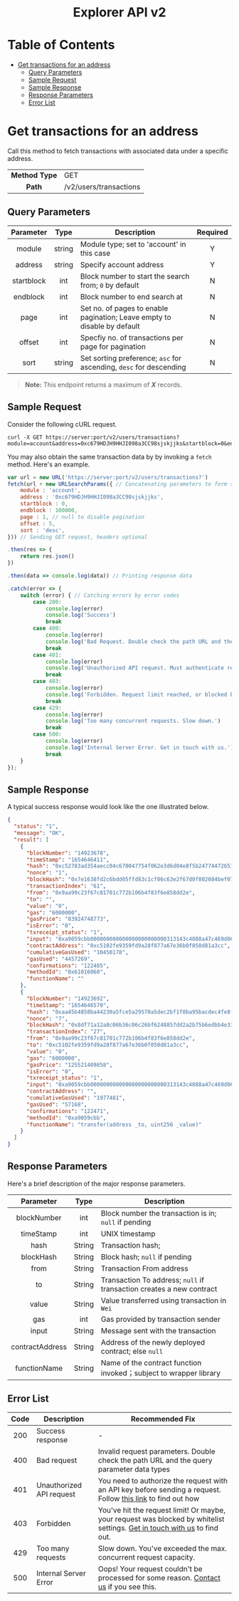<h1 align = center> Explorer API v2 </h1>

# Table of Contents

- [Get transactions for an address](#get-transactions-for-an-address)
  - [Query Parameters](#query-parameters)
  - [Sample Request](#sample-request)
  - [Sample Response](#sample-response)
  - [Response Parameters](#response-parameters)
  - [Error List](#error-list)

# Get transactions for an address

Call this method to fetch transactions with associated data under a specific address.

|                 |                        |
| :-------------: | ---------------------- |
| **Method Type** | GET                    |
|    **Path**     | /v2/users/transactions |

## Query Parameters

| Parameter  |  Type  | Description                                                              | Required |
| :--------: | :----: | ------------------------------------------------------------------------ | :------: |
|   module   | string | Module type; set to 'account' in this case                               |    Y     |
|  address   | string | Specify account address                                                  |    Y     |
| startblock |  int   | Block number to start the search from; `0` by default                    |    N     |
|  endblock  |  int   | Block number to end search at                                            |    N     |
|    page    |  int   | Set no. of pages to enable pagination; Leave empty to disable by default |    N     |
|   offset   |  int   | Specfiy no. of transactions per page for pagination                      |    N     |
|    sort    | string | Set sorting preference; `asc` for ascending, `desc` for descending       |    N     |

> **Note:** This endpoint returns a maximum of **_X_** records.

## Sample Request

Consider the following cURL request.

```shell
curl -X GET https://server:port/v2/users/transactions?module=account&address=0xc679HDJH9HHJI098a3CC98sjskjjks&startblock=0&endblock=100000&page=1&offset=5&sort=desc

```

You may also obtain the same transaction data by by invoking a `fetch` method. Here's an example.

```js
var url = new URL('https://server:port/v2/users/transactions?')
fetch(url + new URLSearchParams({ // Concatenating parameters to form string using URLSearchParams
    module : 'account',
    address : '0xc679HDJH9HHJI098a3CC98sjskjjks',
    startblock : 0,
    endblock : 100000,
    page : 1, // null to disable pagination
    offset : 5,
    sort : 'desc',
})) // Sending GET request, headers optional

.then(res => {
    return res.json()
})

.then(data => console.log(data)) // Printing response data

.catch(error => {
    switch (error) { // Catching errors by error codes
        case 200:
            console.log(error)
            console.log('Success')
            break
        case 400:
            console.log(error)
            console.log('Bad Request. Double check the path URL and the query parameter data')
            break
        case 401:
            console.log(error)
            console.log('Unauthorized API request. Must authenticate request with an API key first')
            break
        case 403:
            console.log(error)
            console.log('Forbidden. Request limit reached, or blocked by whitelist settings. Get in touch with us.')
            break
        case 429:
            console.log(error)
            console.log('Too many concurrent requests. Slow down.')
            break
        case 500:
            console.log(error)
            console.log('Internal Server Error. Get in touch with us.')；
            break
    }
});
```

## Sample Response

A typical success response would look like the one illustrated below.

```json
{
  "status": "1",
  "message": "OK",
  "result": [
    {
      "blockNumber": "14923678",
      "timeStamp": "1654646411",
      "hash": "0xc52783ad354aecc04c670047754f062e3d6d04e8f5b24774472651f9c3882c60",
      "nonce": "1",
      "blockHash": "0x7e1638fd2c6bdd05ffd83c1cf06c63e2f67d0f802084bef076d06bdcf86d1bb0",
      "transactionIndex": "61",
      "from": "0x9aa99c23f67c81701c772b106b4f83f6e858dd2e",
      "to": "",
      "value": "0",
      "gas": "6000000",
      "gasPrice": "83924748773",
      "isError": "0",
      "txreceipt_status": "1",
      "input": "0xa9059cbb000000000000000000000000313143c4088a47c469d06fe3fa5fd4196be6a4d600000000000000000000000000000000000000000003b8e97d229a2d54800000",
      "contractAddress": "0xc5102fe9359fd9a28f877a67e36b0f050d81a3cc",
      "cumulativeGasUsed": "10450178",
      "gasUsed": "4457269",
      "confirmations": "122485",
      "methodId": "0x61016060",
      "functionName": ""
    },
    {
      "blockNumber": "14923692",
      "timeStamp": "1654646570",
      "hash": "0xaa45b4858ba44230a5fce5a29570a5dec2bf1f0ba95bacdec4fe8f2c4fa99338",
      "nonce": "7",
      "blockHash": "0x8df71a12a8c06b36c06c26bf6248857dd2a2b75b6edbb4e33e9477078897b282",
      "transactionIndex": "27",
      "from": "0x9aa99c23f67c81701c772b106b4f83f6e858dd2e",
      "to": "0xc5102fe9359fd9a28f877a67e36b0f050d81a3cc",
      "value": "0",
      "gas": "6000000",
      "gasPrice": "125521409858",
      "isError": "0",
      "txreceipt_status": "1",
      "input": "0xa9059cbb000000000000000000000000313143c4088a47c469d06fe3fa5fd4196be6a4d600000000000000000000000000000000000000000003b8e97d229a2d54800000",
      "contractAddress": "",
      "cumulativeGasUsed": "1977481",
      "gasUsed": "57168",
      "confirmations": "122471",
      "methodId": "0xa9059cbb",
      "functionName": "transfer(address _to, uint256 _value)"
    }
  ]
}
```

## Response Parameters

Here's a brief description of the major response parameters.

|    Parameter    |  Type  | Description                                                          |
| :-------------: | :----: | -------------------------------------------------------------------- |
|   blockNumber   |  int   | Block number the transaction is in; `null` if pending                |
|    timeStamp    |  int   | UNIX timestamp                                                       |
|      hash       | String | Transaction hash;                                                    |
|    blockHash    | String | Block hash; `null` if pending                                        |
|      from       | String | Transaction From address                                             |
|       to        | String | Transaction To address; `null` if transaction creates a new contract |
|      value      | String | Value transferred using transaction in `Wei`                         |
|       gas       |  int   | Gas provided by transaction sender                                   |
|      input      | String | Message sent with the transaction                                    |
| contractAddress | String | Address of the newly deployed contract; else `null`                  |
|  functionName   | String | Name of the contract function invoked；subject to wrapper library    |

## Error List

| Code | Description              | Recommended Fix                                                                                                                |
| :--: | ------------------------ | ------------------------------------------------------------------------------------------------------------------------------ |
| 200  | Success response         | -                                                                                                                              |
| 400  | Bad request              | Invalid request parameters. Double check the path URL and the query parameter data types                                       |
| 401  | Unauthorized API request | You need to authorize the request with an API key before sending a request. Follow [this link](x) to find out how              |
| 403  | Forbidden                | You've hit the request limit! Or maybe, your request was blocked by whitelist settings. [Get in touch with us](x) to find out. |
| 429  | Too many requests        | Slow down. You've exceeded the max. concurrent request capacity.                                                               |
| 500  | Internal Server Error    | Oops! Your request couldn't be processed for some reason. [Contact us](x) if you see this.                                     |
